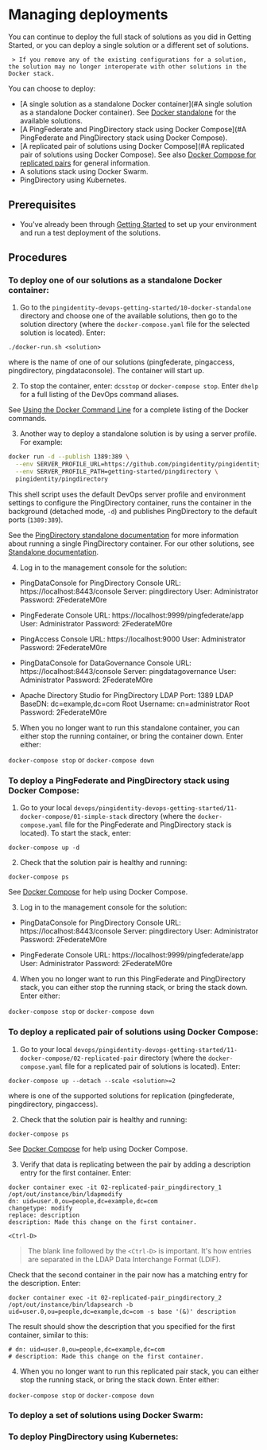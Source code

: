 # Managing deployments

You can continue to deploy the full stack of solutions as you did in Getting Started, or you can deploy a single solution or a different set of solutions.

     > If you remove any of the existing configurations for a solution, the solution may no longer interoperate with other solutions in the Docker stack.

You can choose to deploy:

   * [A single solution as a standalone Docker container](#A single solution as a standalone Docker container). See [Docker standalone](../10-docker-standalone/README.md) for the available solutions.
   * [A PingFederate and PingDirectory stack using Docker Compose](#A PingFederate and PingDirectory stack using Docker Compose).
   * [A replicated pair of solutions using Docker Compose](#A replicated pair of solutions using Docker Compose). See also [Docker Compose for replicated pairs](../11-docker-compose/02-replicated-pair/README.md) for general information.
   * A solutions stack using Docker Swarm.
   * PingDirectory using Kubernetes.

## Prerequisites

  * You've already been through [Getting Started](../evaluate.md) to set up your environment and run a test deployment of the solutions.

## Procedures

### To deploy one of our solutions as a standalone Docker container<a id="A single solution as a standalone Docker container"/>:

1. Go to the `pingidentity-devops-getting-started/10-docker-standalone` directory and choose one of the available solutions, then go to the solution directory (where the `docker-compose.yaml` file for the selected solution is located). Enter:

  `./docker-run.sh <solution>`

  where <solution> is the name of one of our solutions (pingfederate, pingaccess, pingdirectory, pingdataconsole). The container will start up.

2. To stop the container, enter: `dcsstop` or `docker-compose stop`. Enter `dhelp` for a full listing of the DevOps command aliases.

  See [Using the Docker Command Line](https://docs.docker.com/engine/reference/commandline/cli/) for a complete listing of the Docker commands.

3. Another way to deploy a standalone solution is by using a server profile. For example:

  ```bash
  docker run -d --publish 1389:389 \
    --env SERVER_PROFILE_URL=https://github.com/pingidentity/pingidentity-server-profiles.git \
    --env SERVER_PROFILE_PATH=getting-started/pingdirectory \
    pingidentity/pingdirectory
  ```

  This shell script uses the default DevOps server profile and environment settings to configure the PingDirectory container, runs the container in the background (detached mode, `-d`) and publishes PingDirectory to the default ports (`1389:389`).

  See the [PingDirectory standalone documentation](../10-docker-standalone/01-pingdirectory/README.md) for more information about running a single PingDirectory container. For our other solutions, see [Standalone documentation](../10-docker-standalone/README.md).

4. Log in to the management console for the solution:

  * PingDataConsole for PingDirectory
    Console URL: https://localhost:8443/console
    Server: pingdirectory
    User: Administrator
    Password: 2FederateM0re

  * PingFederate
    Console URL: https://localhost:9999/pingfederate/app
    User: Administrator
    Password: 2FederateM0re

  * PingAccess
    Console URL: https://localhost:9000
    User: Administrator
    Password: 2FederateM0re

  * PingDataConsole for DataGovernance
    Console URL: https://localhost:8443/console
    Server: pingdatagovernance
    User: Administrator
    Password: 2FederateM0re

  * Apache Directory Studio for PingDirectory
    LDAP Port: 1389
    LDAP BaseDN: dc=example,dc=com
    Root Username: cn=administrator
    Root Password: 2FederateM0re

5. When you no longer want to run this standalone container, you can either stop the running container, or bring the container down. Enter either:

  `docker-compose stop` or `docker-compose down`

### To deploy a PingFederate and PingDirectory stack using Docker Compose<a id="A PingFederate and PingDirectory stack using Docker Compose"/>:

1. Go to your local `devops/pingidentity-devops-getting-started/11-docker-compose/01-simple-stack` directory (where the `docker-compose.yaml` file for the PingFederate and PingDirectory stack is located). To start the stack, enter:

  `docker-compose up -d`

2. Check that the solution pair is healthy and running:

  `docker-compose ps`

  See [Docker Compose](../11-docker-compose) for help using Docker Compose.

3. Log in to the management console for the solution:

* PingDataConsole for PingDirectory
      Console URL: https://localhost:8443/console
      Server: pingdirectory
      User: Administrator
      Password: 2FederateM0re

* PingFederate
      Console URL: https://localhost:9999/pingfederate/app
      User: Administrator
      Password: 2FederateM0re

4. When you no longer want to run this PingFederate and PingDirectory stack, you can either stop the running stack, or bring the stack down. Enter either:

  `docker-compose stop` or `docker-compose down`

### To deploy a replicated pair of solutions using Docker Compose<a id="A replicated pair of solutions using Docker Compose"/>:

1. Go to your local `devops/pingidentity-devops-getting-started/11-docker-compose/02-replicated-pair` directory (where the `docker-compose.yaml` file for a replicated pair of solutions is located). Enter:

  `docker-compose up --detach --scale <solution>=2`

  where <solution> is one of the supported solutions for replication (pingfederate, pingdirectory, pingaccess).

2. Check that the solution pair is healthy and running:

  `docker-compose ps`

  See [Docker Compose](../11-docker-compose) for help using Docker Compose.

3. Verify that data is replicating between the pair by adding a description entry for the first container. Enter:

  ```text
  docker container exec -it 02-replicated-pair_pingdirectory_1 /opt/out/instance/bin/ldapmodify
  dn: uid=user.0,ou=people,dc=example,dc=com
  changetype: modify
  replace: description
  description: Made this change on the first container.

  <Ctrl-D>
  ```

  > The blank line followed by the `<Ctrl-D>` is important. It's how entries are separated in the LDAP Data Interchange Format (LDIF).

  Check that the second container in the pair now has a matching entry for the description. Enter:

  ```text
  docker container exec -it 02-replicated-pair_pingdirectory_2 /opt/out/instance/bin/ldapsearch -b uid=user.0,ou=people,dc=example,dc=com -s base '(&)' description
  ```
  The result should show the description that you specified for the first container, similar to this:

  ```text
  # dn: uid=user.0,ou=people,dc=example,dc=com
  # description: Made this change on the first container.
  ```

4. When you no longer want to run this replicated pair stack, you can either stop the running stack, or bring the stack down. Enter either:

  `docker-compose stop` or `docker-compose down`

### To deploy a set of solutions using Docker Swarm:


### To deploy PingDirectory using Kubernetes:
